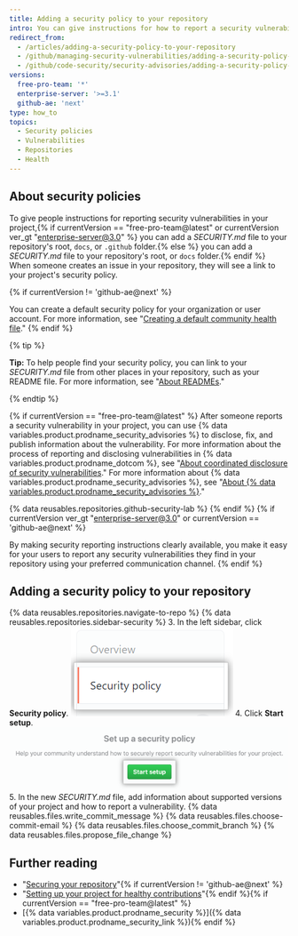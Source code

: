 ```yaml
---
title: Adding a security policy to your repository
intro: You can give instructions for how to report a security vulnerability in your project by adding a security policy to your repository.
redirect_from:
  - /articles/adding-a-security-policy-to-your-repository
  - /github/managing-security-vulnerabilities/adding-a-security-policy-to-your-repository
  - /github/code-security/security-advisories/adding-a-security-policy-to-your-repository
versions:
  free-pro-team: '*'
  enterprise-server: '>=3.1'
  github-ae: 'next'
type: how_to
topics:
  - Security policies
  - Vulnerabilities
  - Repositories
  - Health
---
```


## About security policies

To give people instructions for reporting security vulnerabilities in your project,{% if currentVersion == "free-pro-team@latest" or currentVersion ver_gt "enterprise-server@3.0" %} you can add a _SECURITY.md_ file to your repository's root, `docs`, or `.github` folder.{% else %} you can add a _SECURITY.md_ file to your repository's root, or `docs` folder.{% endif %} When someone creates an issue in your repository, they will see a link to your project's security policy.

{% if currentVersion != 'github-ae@next' %}
<!-- no public repos in GHAE -->
You can create a default security policy for your organization or user account. For more information, see "[Creating a default community health file](/communities/setting-up-your-project-for-healthy-contributions/creating-a-default-community-health-file)."
{% endif %}

{% tip %}

**Tip:** To help people find your security policy, you can link to your _SECURITY.md_ file from other places in your repository, such as your README file. For more information, see "[About READMEs](/articles/about-readmes)."

{% endtip %}

{% if currentVersion == "free-pro-team@latest" %}
After someone reports a security vulnerability in your project, you can use {% data variables.product.prodname_security_advisories %} to disclose, fix, and publish information about the vulnerability. For more information about the process of reporting and disclosing vulnerabilities in {% data variables.product.prodname_dotcom %}, see "[About coordinated disclosure of security vulnerabilities](/code-security/security-advisories/about-coordinated-disclosure-of-security-vulnerabilities#about-reporting-and-disclosing-vulnerabilities-in-projects-on-github)." For more information about {% data variables.product.prodname_security_advisories %}, see "[About {% data variables.product.prodname_security_advisories %}](/github/managing-security-vulnerabilities/about-github-security-advisories)."

{% data reusables.repositories.github-security-lab %}
{% endif %}
{% if currentVersion ver_gt "enterprise-server@3.0" or currentVersion == 'github-ae@next' %}
<!-- alternative to the content about GitHub Security Advisories in the dotcom article -->
By making security reporting instructions clearly available, you make it easy for your users to report any security vulnerabilities they find in your repository using your preferred communication channel.
{% endif %}

## Adding a security policy to your repository

{% data reusables.repositories.navigate-to-repo %}
{% data reusables.repositories.sidebar-security %}
3. In the left sidebar, click **Security policy**.
  ![Security policy tab](/assets/images/help/security/security-policy-tab.png)
4. Click **Start setup**.
  ![Start setup button](/assets/images/help/security/start-setup-security-policy-button.png)
5. In the new _SECURITY.md_ file, add information about supported versions of your project and how to report a vulnerability.
{% data reusables.files.write_commit_message %}
{% data reusables.files.choose-commit-email %}
{% data reusables.files.choose_commit_branch %}
{% data reusables.files.propose_file_change %}

## Further reading

- "[Securing your repository](/code-security/getting-started/securing-your-repository)"{% if currentVersion != 'github-ae@next' %}
- "[Setting up your project for healthy contributions](/communities/setting-up-your-project-for-healthy-contributions)"{% endif %}{% if currentVersion == "free-pro-team@latest" %}
- [{% data variables.product.prodname_security %}]({% data variables.product.prodname_security_link %}){% endif %}
